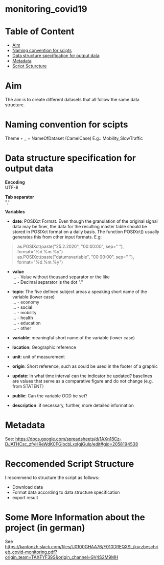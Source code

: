 
# monitoring_covid19

# Table of Content
- [Aim](https://github.com/statistikZH/monitoring_covid19/tree/master#aim)
- [Naming convention for scipts](https://github.com/statistikZH/monitoring_covid19/tree/master#naming-convention-for-scipts)
- [Data structure specification for output data](https://github.com/statistikZH/monitoring_covid19/tree/master#data-structure-specification-for-output-data)
- [Metadata](https://github.com/statistikZH/monitoring_covid19/tree/master#metadata)
- [Script Scturcture](https://github.com/statistikZH/monitoring_covid19/tree/master#script-structure)

# Aim
The aim is to create different datasets that all follow the same data structure. 

# Naming convention for scipts
Theme  + _ +  NameOfDataset (CamelCase)
E.g.: Mobility_SlowTraffic

# Data structure specification for output data

**Encoding**<br>
UTF-8 <br>

**Tab separator**<br>
"," <br>

**Variables**<br>

- **date**: POSIXct Format. Even though the granulation of the original signal data may be finer, the data for the resulting master table should be stored in POSIXct format on a daily basis. The function POSIXct() usually generates this from other input formats. E.g:<br>
> as.POSIXct(paste("25.2.2020", "00:00:00", sep=" "), format="%d.%m.%y")  
> as.POSIXct(paste("datumsvariable", "00:00:00", sep=" "), format="%d.%m.%y")	 

- **value** <br>
... - Value without thousand separator or the like  <br>
... - Decimal separator is the dot "."<br>

- **topic**: The five defined subject areas a speaking short name of the variable (lower case) <br>
... - economy <br>
... - social <br>
... - mobility <br>
... - health <br>
... - education <br>
... - other <br>

- **variable**: meaningful short name of the variable (lower case) <br>

- **location**: Geographic reference <br>

- **unit**: unit of measurement <br>

- **origin**: Short reference, such as could be used in the footer of a graphic <br>

- **update**: In what time interval can the indicator be updated? baselines are values that serve as a comparative figure and do not change (e.g. from STATENT) <br>

- **public**: Can the variable OGD be set? <br>	

- **description**: if necessary, further, more detailed information  <br>

# Metadata

See: https://docs.google.com/spreadsheets/d/1AXn18Cz-DJATHCsc_zfyHReWdK0FGjbcbLxxIgjGulg/edit#gid=2058194538

# Reccomended Script Structure

I recommend to structure the script as follows: <br>
- Download data <br>
- Format data according to data structure specification <br>
- export result <br>

# Some More Information about the project (in german)

See https://kantonzh.slack.com/files/U0100GHAA76/F010DREQXSL/kurzbeschrieb_covid-monitoring.pdf?origin_team=TAXFYF39S&origin_channel=GV4S2M9MH